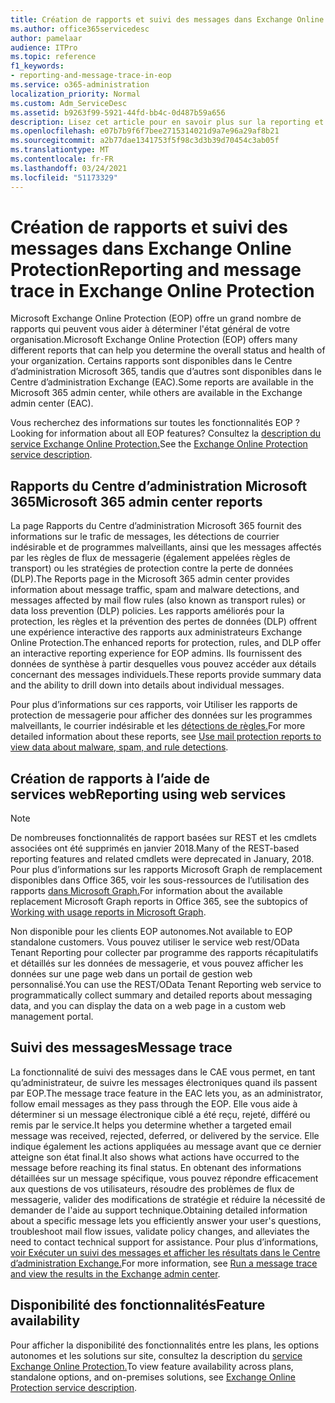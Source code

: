```yaml
---
title: Création de rapports et suivi des messages dans Exchange Online Protection
ms.author: office365servicedesc
author: pamelaar
audience: ITPro
ms.topic: reference
f1_keywords:
- reporting-and-message-trace-in-eop
ms.service: o365-administration
localization_priority: Normal
ms.custom: Adm_ServiceDesc
ms.assetid: b9263f99-5921-44fd-bb4c-0d487b59a656
description: Lisez cet article pour en savoir plus sur la reporting et le suivi des messages dans Microsoft Exchange Online Protection (EOP).
ms.openlocfilehash: e07b7b9f6f7bee2715314021d9a7e96a29af8b21
ms.sourcegitcommit: a2b77dae1341753f5f98c3d3b39d70454c3ab05f
ms.translationtype: MT
ms.contentlocale: fr-FR
ms.lasthandoff: 03/24/2021
ms.locfileid: "51173329"
---
```

# <a name="reporting-and-message-trace-in-exchange-online-protection"></a><span data-ttu-id="6642d-103">Création de rapports et suivi des messages dans Exchange Online Protection</span><span class="sxs-lookup"><span data-stu-id="6642d-103">Reporting and message trace in Exchange Online Protection</span></span>

<span data-ttu-id="6642d-104">Microsoft Exchange Online Protection (EOP) offre un grand nombre de rapports qui peuvent vous aider à déterminer l'état général de votre organisation.</span><span class="sxs-lookup"><span data-stu-id="6642d-104">Microsoft Exchange Online Protection (EOP) offers many different reports that can help you determine the overall status and health of your organization.</span></span> <span data-ttu-id="6642d-105">Certains rapports sont disponibles dans le Centre d’administration Microsoft 365, tandis que d’autres sont disponibles dans le Centre d’administration Exchange (EAC).</span><span class="sxs-lookup"><span data-stu-id="6642d-105">Some reports are available in the Microsoft 365 admin center, while others are available in the Exchange admin center (EAC).</span></span>

<span data-ttu-id="6642d-106">Vous recherchez des informations sur toutes les fonctionnalités EOP ?</span><span class="sxs-lookup"><span data-stu-id="6642d-106">Looking for information about all EOP features?</span></span> <span data-ttu-id="6642d-107">Consultez la [description du service Exchange Online Protection.](exchange-online-protection-service-description.md)</span><span class="sxs-lookup"><span data-stu-id="6642d-107">See the [Exchange Online Protection service description](exchange-online-protection-service-description.md).</span></span>

## <a name="microsoft-365-admin-center-reports"></a><span data-ttu-id="6642d-108">Rapports du Centre d’administration Microsoft 365</span><span class="sxs-lookup"><span data-stu-id="6642d-108">Microsoft 365 admin center reports</span></span>

<span data-ttu-id="6642d-109">La page Rapports du Centre d’administration Microsoft 365 fournit des informations sur le trafic de messages, les détections de courrier indésirable et de programmes malveillants, ainsi que les messages affectés par les règles de flux de messagerie (également appelées règles de transport) ou les stratégies de protection contre la perte de données (DLP).</span><span class="sxs-lookup"><span data-stu-id="6642d-109">The Reports page in the Microsoft 365 admin center provides information about message traffic, spam and malware detections, and messages affected by mail flow rules (also known as transport rules) or data loss prevention (DLP) policies.</span></span> <span data-ttu-id="6642d-110">Les rapports améliorés pour la protection, les règles et la prévention des pertes de données (DLP) offrent une expérience interactive des rapports aux administrateurs Exchange Online Protection.</span><span class="sxs-lookup"><span data-stu-id="6642d-110">The enhanced reports for protection, rules, and DLP offer an interactive reporting experience for EOP admins.</span></span> <span data-ttu-id="6642d-111">Ils fournissent des données de synthèse à partir desquelles vous pouvez accéder aux détails concernant des messages individuels.</span><span class="sxs-lookup"><span data-stu-id="6642d-111">These reports provide summary data and the ability to drill down into details about individual messages.</span></span>

<span data-ttu-id="6642d-112">Pour plus d’informations sur ces rapports, voir Utiliser les rapports de protection de messagerie pour afficher des données sur les programmes malveillants, le courrier indésirable et les [détections de règles.](/exchange/monitoring/use-mail-protection-reports)</span><span class="sxs-lookup"><span data-stu-id="6642d-112">For more detailed information about these reports, see [Use mail protection reports to view data about malware, spam, and rule detections](/exchange/monitoring/use-mail-protection-reports).</span></span>

## <a name="reporting-using-web-services"></a><span data-ttu-id="6642d-113">Création de rapports à l’aide de services web</span><span class="sxs-lookup"><span data-stu-id="6642d-113">Reporting using web services</span></span>

> [!NOTE]
> <span data-ttu-id="6642d-114">De nombreuses fonctionnalités de rapport basées sur REST et les cmdlets associées ont été supprimés en janvier 2018.</span><span class="sxs-lookup"><span data-stu-id="6642d-114">Many of the REST-based reporting features and related cmdlets were deprecated in January, 2018.</span></span> <span data-ttu-id="6642d-115">Pour plus d’informations sur les rapports Microsoft Graph de remplacement disponibles dans Office 365, voir les sous-ressources de l’utilisation des rapports [dans Microsoft Graph.](/graph/api/resources/report)</span><span class="sxs-lookup"><span data-stu-id="6642d-115">For information about the available replacement Microsoft Graph reports in Office 365, see the subtopics of [Working with usage reports in Microsoft Graph](/graph/api/resources/report).</span></span>

<span data-ttu-id="6642d-116">Non disponible pour les clients EOP autonomes.</span><span class="sxs-lookup"><span data-stu-id="6642d-116">Not available to EOP standalone customers.</span></span> <span data-ttu-id="6642d-117">Vous pouvez utiliser le service web rest/OData Tenant Reporting pour collecter par programme des rapports récapitulatifs et détaillés sur les données de messagerie, et vous pouvez afficher les données sur une page web dans un portail de gestion web personnalisé.</span><span class="sxs-lookup"><span data-stu-id="6642d-117">You can use the REST/OData Tenant Reporting web service to programmatically collect summary and detailed reports about messaging data, and you can display the data on a web page in a custom web management portal.</span></span>

## <a name="message-trace"></a><span data-ttu-id="6642d-118">Suivi des messages</span><span class="sxs-lookup"><span data-stu-id="6642d-118">Message trace</span></span>

<span data-ttu-id="6642d-119">La fonctionnalité de suivi des messages dans le CAE vous permet, en tant qu’administrateur, de suivre les messages électroniques quand ils passent par EOP.</span><span class="sxs-lookup"><span data-stu-id="6642d-119">The message trace feature in the EAC lets you, as an administrator, follow email messages as they pass through the EOP.</span></span> <span data-ttu-id="6642d-120">Elle vous aide à déterminer si un message électronique ciblé a été reçu, rejeté, différé ou remis par le service.</span><span class="sxs-lookup"><span data-stu-id="6642d-120">It helps you determine whether a targeted email message was received, rejected, deferred, or delivered by the service.</span></span> <span data-ttu-id="6642d-121">Elle indique également les actions appliquées au message avant que ce dernier atteigne son état final.</span><span class="sxs-lookup"><span data-stu-id="6642d-121">It also shows what actions have occurred to the message before reaching its final status.</span></span> <span data-ttu-id="6642d-122">En obtenant des informations détaillées sur un message spécifique, vous pouvez répondre efficacement aux questions de vos utilisateurs, résoudre des problèmes de flux de messagerie, valider des modifications de stratégie et réduire la nécessité de demander de l'aide au support technique.</span><span class="sxs-lookup"><span data-stu-id="6642d-122">Obtaining detailed information about a specific message lets you efficiently answer your user's questions, troubleshoot mail flow issues, validate policy changes, and alleviates the need to contact technical support for assistance.</span></span> <span data-ttu-id="6642d-123">Pour plus d’informations, [voir Exécuter un suivi des messages et afficher les résultats dans le Centre d’administration Exchange.](/exchange/monitoring/trace-an-email-message/run-a-message-trace-and-view-results)</span><span class="sxs-lookup"><span data-stu-id="6642d-123">For more information, see [Run a message trace and view the results in the Exchange admin center](/exchange/monitoring/trace-an-email-message/run-a-message-trace-and-view-results).</span></span>

## <a name="feature-availability"></a><span data-ttu-id="6642d-124">Disponibilité des fonctionnalités</span><span class="sxs-lookup"><span data-stu-id="6642d-124">Feature availability</span></span>

<span data-ttu-id="6642d-125">Pour afficher la disponibilité des fonctionnalités entre les plans, les options autonomes et les solutions sur site, consultez la description du [service Exchange Online Protection.](exchange-online-protection-service-description.md)</span><span class="sxs-lookup"><span data-stu-id="6642d-125">To view feature availability across plans, standalone options, and on-premises solutions, see [Exchange Online Protection service description](exchange-online-protection-service-description.md).</span></span>